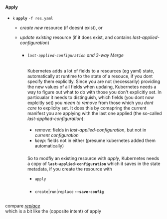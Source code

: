                  

#### Apply
- `k`  **`apply`**  `-f res.yaml`
    - _create new_ resource (if doesnt exist), or
    - _update existing_ resource (if it does exist, and contains _last-applied-configuration_)

        ###
        
        - ###### `last-applied-configuration` and 3-way Merge 
            Kubernetes adds a lot of fields to a resources (eg yaml) state, automatically at runtime to the state of a resouce, if you dont specify them explicitly. Since you are not (necessarily) providing the new values of all fields when updaing, Kubernetes needs a way to figure out what to do with those you don't explicitly set. In particualar it needs to distinguish, which fields (you dont now explcitly set) you _mean to remove_ from those which you _dont care_ to explicity set. It does this by comapring the current manifest you are applying with the last one applied (the so-called _last-applied-configuration_):

            ####
            - _remove_: fields in _last-applied-configuration_, but not in _current configuration_
            - _keep_: fields not in either (presume kubernetes added them automatically)

            ###
            So to modfiy an existing resource with _apply_, Kubernetes needs a copy of **`last-applied-configuration`** which it saves in the state metadata, if you create the resource with

            - `apply` 

            #####

            - `create`|`run`|`replace` **`--save-config`**

##
compare [_replace_](replace.md)      
which is a bit like the (opposite intent) of apply





